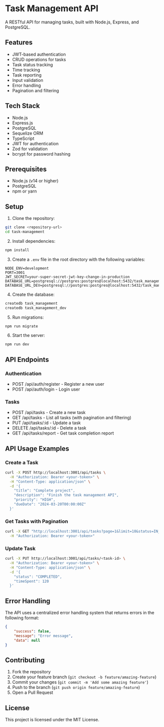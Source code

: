 # Task Management API

A RESTful API for managing tasks, built with Node.js, Express, and PostgreSQL.

## Features

-   JWT-based authentication
-   CRUD operations for tasks
-   Task status tracking
-   Time tracking
-   Task reporting
-   Input validation
-   Error handling
-   Pagination and filtering

## Tech Stack

-   Node.js
-   Express.js
-   PostgreSQL
-   Sequelize ORM
-   TypeScript
-   JWT for authentication
-   Zod for validation
-   bcrypt for password hashing

## Prerequisites

-   Node.js (v14 or higher)
-   PostgreSQL
-   npm or yarn

## Setup

1. Clone the repository:

```bash
git clone <repository-url>
cd task-management
```

2. Install dependencies:

```bash
npm install
```

3. Create a `.env` file in the root directory with the following variables:

```env
NODE_ENV=development
PORT=3001
JWT_SECRET=your-super-secret-jwt-key-change-in-production
DATABASE_URL=postgresql://postgres:postgres@localhost:5432/task_management
DATABASE_URL_DEV=postgresql://postgres:postgres@localhost:5432/task_management_dev

```

4. Create the database:

```bash
createdb task_management
createdb task_management_dev
```

5. Run migrations:

```bash
npm run migrate
```

6. Start the server:

```bash
npm run dev
```

## API Endpoints

### Authentication

-   POST /api/auth/register - Register a new user
-   POST /api/auth/login - Login user

### Tasks

-   POST /api/tasks - Create a new task
-   GET /api/tasks - List all tasks (with pagination and filtering)
-   PUT /api/tasks/:id - Update a task
-   DELETE /api/tasks/:id - Delete a task
-   GET /api/tasks/report - Get task completion report

## API Usage Examples

### Create a Task

```bash
curl -X POST http://localhost:3001/api/tasks \
  -H "Authorization: Bearer <your-token>" \
  -H "Content-Type: application/json" \
  -d '{
    "title": "Complete project",
    "description": "Finish the task management API",
    "priority": "HIGH",
    "dueDate": "2024-03-20T00:00:00Z"
  }'
```

### Get Tasks with Pagination

```bash
curl -X GET "http://localhost:3001/api/tasks?page=1&limit=10&status=IN_PROGRESS" \
  -H "Authorization: Bearer <your-token>"
```

### Update Task

```bash
curl -X PUT http://localhost:3001/api/tasks/<task-id> \
  -H "Authorization: Bearer <your-token>" \
  -H "Content-Type: application/json" \
  -d '{
    "status": "COMPLETED",
    "timeSpent": 120
  }'
```

## Error Handling

The API uses a centralized error handling system that returns errors in the following format:

```json
{
    "success": false,
    "message": "Error message",
    "data": null
}
```

## Contributing

1. Fork the repository
2. Create your feature branch (`git checkout -b feature/amazing-feature`)
3. Commit your changes (`git commit -m 'Add some amazing feature'`)
4. Push to the branch (`git push origin feature/amazing-feature`)
5. Open a Pull Request

## License

This project is licensed under the MIT License.
